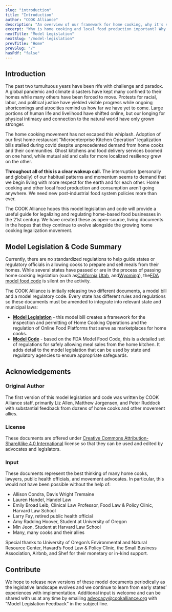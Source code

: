 ```yaml
---
slug: "introduction"
title: "Introduction"
author: "COOK Alliance"
description: "An overview of our framework for home cooking, why it's so important, and why now." 
excerpt: "Why is home cooking and local food production important? Why now?"
nextTitle: "Model Legislation"
nextSlug: "/model-legislation"
prevTitle: "Home"
prevSlug: "/"
hasPdf: "false"
---
```


## Introduction
The past two tumultuous years have been rife with challenge and paradox. A global pandemic and climate disasters have kept many confined to their homes while many others have been forced to move. Protests for racial, labor, and political justice have yielded visible progress while ongoing shortcomings and atrocities remind us how far we have yet to come. Large portions of human life and livelihood have shifted online, but our longing for physical intimacy and connection to the natural world have only grown stronger. 

The home cooking movement has not escaped this whiplash. Adoption of our first home restaurant “Microenterprise Kitchen Operation” legalization bills stalled during covid despite unprecedented demand from home cooks and their communities. Ghost kitchens and food delivery services boomed on one hand, while mutual aid and calls for more localized resiliency grew on the other. 

**Throughout all of this is a clear wakeup call.** The interruption (personally and globally) of our habitual patterns and momentum seems to demand that we begin living with more respect for the earth and for each other. Home cooking and other local food production and consumption aren’t going anywhere. We need new post-industrial food system policies more than ever. 

The COOK Alliance hopes this model legislation and code will provide a useful guide for legalizing and regulating home-based food businesses in the 21st century. We have created these as open-source, living documents in the hopes that they continue to evolve alongside the growing home cooking legalization movement. 

## Model Legislation & Code Summary

Currently, there are no standardized regulations to help guide states or regulatory officials in allowing cooks to prepare and sell meals from their homes. While several states have passed or are in the process of passing home cooking legislation (such as[California](https://leginfo.legislature.ca.gov/faces/billNavClient.xhtml?bill_id=201720180AB626),[Utah](https://le.utah.gov/~2021/bills/static/HB0094.html), and[Wyoming](https://www.wyoleg.gov/Legislation/2020/HB0084)), the[FDA model food code](https://www.fda.gov/food/retail-food-protection/fda-food-code) is silent on the activity. 

The COOK Alliance is initially releasing two different documents, a model bill and a model regulatory code. Every state has different rules and regulations so these documents must be amended to integrate into relevant state and municipal laws:

* **[Model Legislation](/model-legislation)** - this model bill creates a framework for the inspection and permitting of Home Cooking Operations and the regulation of Online Food Platforms that serve as marketplaces for home cooks.
* **[Model Code](/model-code)** - based on the FDA Model Food Code, this is a detailed set of regulations for safely allowing meal sales from the home kitchen. It adds detail to the model legislation that can be used by state and regulatory agencies to ensure appropriate safeguards. 

## Acknowledgements

### Original Author
The first version of this model legislation and code was written by COOK Alliance staff, primarily Liz Allen, Matthew Jorgensen, and Peter Ruddock with substantial feedback from dozens of home cooks and other movement allies. 

### License
These documents are offered under [Creative Commons Attribution-ShareAlike 4.0 International](https://creativecommons.org/licenses/by-sa/4.0/) license so that they can be used and edited by advocates and legislators.

### Input
These documents represent the best thinking of many home cooks, lawyers, public health officials, and movement advocates. In particular, this would not have been possible without the help of: 

* Allison Condra, Davis Wright Tremaine
* Lauren Handel, Handel Law
* Emily Broad Leib, Clinical Law Professor, Food Law & Policy Clinic, Harvard Law School
* Larry Fay, retired public health official 
* Amy Radding Hoover, Student at University of Oregon
* Min Jeon, Student at Harvard Law School
* Many, many cooks and their allies 

Special thanks to University of Oregon’s Environmental and Natural Resource Center, Havard’s Food Law & Policy Clinic, the Small Business Association, Airbnb, and Shef for their monetary or in-kind support. 

## Contribute

We hope to release new versions of these model documents periodically as the legislative landscape evolves and we continue to learn from early states’ experiences with implementation. Additional input is welcome and can be shared with us at any time by emailing [advocacy@cookalliance.org](mailto:advocacy@cookalliance.org) with “Model Legislation Feedback” in the subject line.
